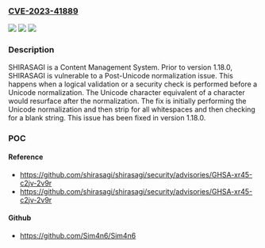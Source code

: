 ### [CVE-2023-41889](https://cve.mitre.org/cgi-bin/cvename.cgi?name=CVE-2023-41889)
![](https://img.shields.io/static/v1?label=Product&message=shirasagi&color=blue)
![](https://img.shields.io/static/v1?label=Version&message=%3D%20%3C%201.18.0%20&color=brighgreen)
![](https://img.shields.io/static/v1?label=Vulnerability&message=CWE-176%3A%20Improper%20Handling%20of%20Unicode%20Encoding&color=brighgreen)

### Description

SHIRASAGI is a Content Management System. Prior to version 1.18.0, SHIRASAGI is vulnerable to a Post-Unicode normalization issue. This happens when a logical validation or a security check is performed before a Unicode normalization. The Unicode character equivalent of a character would resurface after the normalization. The fix is initially performing the Unicode normalization and then strip for all whitespaces and then checking for a blank string. This issue has been fixed in version 1.18.0.

### POC

#### Reference
- https://github.com/shirasagi/shirasagi/security/advisories/GHSA-xr45-c2jv-2v9r
- https://github.com/shirasagi/shirasagi/security/advisories/GHSA-xr45-c2jv-2v9r

#### Github
- https://github.com/Sim4n6/Sim4n6


